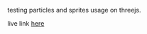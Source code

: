 testing particles and sprites usage on threejs.

live link [here](https://machad0.github.io/threejs-particles/)

